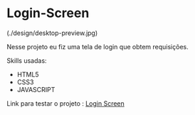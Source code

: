 # Login-Screen

(./design/desktop-preview.jpg)


Nesse projeto eu fiz uma tela de login que obtem requisições.

Skills usadas:
- HTML5
- CSS3
- JAVASCRIPT


Link para testar o projeto : <a href="https://login-screen-p.netlify.app">Login Screen</a>
